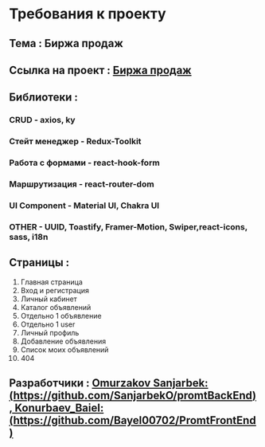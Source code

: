 # Требования к проекту

## Тема : Биржа продаж
## Ссылка на проект : [Биржа продаж](https://github.com/Bayel00702/Promt)

## Библиотеки : 

### CRUD - axios, ky
### Стейт менеджер - Redux-Toolkit
### Работа с формами - react-hook-form
### Маршрутизация - react-router-dom
### UI Component - Material UI, Chakra UI
### OTHER - UUID, Toastify, Framer-Motion, Swiper,react-icons, sass, i18n

## Страницы :

1) Главная страница                                    
2) Вход и регистрация 
3) Личный кабинет                     
4) Каталог объявлений                                 
5) Отдельно 1 объявление
6) Отдельно 1 user
7) Личный профиль                                     
8) Добавление объявления
9) Список моих объявлений                              
10) 404

## Разработчики : [Omurzakov Sanjarbek: (https://github.com/SanjarbekO/promtBackEnd) , Konurbaev_Baiel: (https://github.com/Bayel00702/PromtFrontEnd)]()
